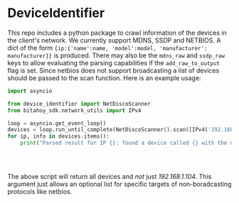 # DeviceIdentifier
This repo includes a python package to crawl information of the devices in the client's network.
We currently support MDNS, SSDP and NETBIOS. A dict of the form `{ip:{'name':name, 'model':model, 'manufacturer': manufacturer}}` is produced.
There may also be the `mdns_raw` and `ssdp_raw` keys to allow evaluating the parsing capabilities if the `add_raw_to_output` flag is set.
Since netbios does not support broadcasting a list of devices should be passed to the scan function.
Here is an example usage:
```python
import asyncio

from device_identifier import NetDiscoScanner
from bitahoy_sdk.network_utils import IPv4

loop = asyncio.get_event_loop()
devices = loop.run_until_complete(NetDiscoScanner().scan([IPv4('192.168.1.104')]))
for ip, info in devices.items():
    print("Parsed result for IP {}: found a device called {} with the model-name {} manufactured by {}".format(ip,
                                                                                                               info['name'],
                                                                                                               info['model'],
                                                                                                               info['manufacturer']))
```
The above script will return all devices and *not* just *192.168.1.104*.
This argument just allows an optional list for specific targets of non-boradcasting protocols like netbios.
